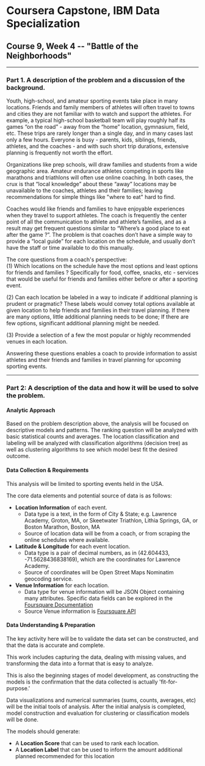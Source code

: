 # Coursera Capstone, IBM Data Specialization
## Course 9, Week 4 -- "Battle of the Neighborhoods"

***  

### Part 1.	A description of the problem and a discussion of the background.


Youth, high-school, and amateur sporting events take place in many locations.    Friends and family members of athletes will often travel to towns and cities they are not familiar with to watch and support the athletes. For example, a typical high-school basketball team will play roughly half its games “on the road” - away from the “home” location, gymnasium, field, etc.  These trips are rarely longer than a single day, and in many cases last only a few hours.  Everyone is busy - parents,  kids, siblings, friends, athletes, and the coaches - and with such short trip durations, extensive planning is frequently not worth the effort.   

Organizations like prep schools, will draw families and students from a wide geographic area. Amateur endurance athletes competing in sports like marathons and triathlons will often use online coaching.  In both cases, the crux is that “local knowledge” about these “away” locations may be unavailable to the coaches, athletes and their families; leaving recommendations for simple things like "where to eat" hard to find.  

Coaches would like friends and families to have enjoyable experiences when they travel to support athletes. The coach is frequently the center point of all the communication to athlete and athlete’s families, and as a result may get frequent questions similar to  “Where’s a good place to eat after the game ?”. The problem is that coaches don’t have a simple way to provide a “local guide” for each location on the schedule, and usually don’t have the staff or time available to do this manually.   

The core questions from a coach's perspective:  
(1) Which locations on the schedule have the most options and least options for friends and families ?  Specifically for food, coffee, snacks, etc - services that would be useful for friends and families either before or after a sporting event.

(2) Can each location be labeled in a way to indicate if additional planning is prudent or pragmatic?  These labels would convey total options available at given location to help friends and families in their travel planning.  If there are many options, little additional planning needs to be done; If there are few options, significant additional planning might be needed.  

(3) Provide a selection of a few the most popular or highly recommended venues in each location.  

Answering these questions enables a coach to provide information to assist athletes and their friends and families in travel planning for upcoming sporting events.

***  

### Part 2: A description of the data and how it will be used to solve the problem.

#### Analytic Approach   

Based on the problem description above, the analysis will be focused on descriptive models and patterns.  The ranking question will be analyzed with basic statistical counts and averages.  The location classification and labeling will be analyzed with classification algorithms (decision tree) as well as clustering algorithms to see which model best fit the desired outcome.

#### Data Collection & Requirements  

This analysis will be limited to sporting events held in the USA.

The core data elements and potential source of data is as follows:

  - **Location Information** of each event.
    - Data type is a text, in the form of City & State; e.g. Lawrence Academy, Groton, MA,  or  Skeetwater Triathlon, Lithia Springs, GA, or Boston Marathon, Boston, MA
    - Source of location data will be from a coach, or from scraping the online schedules where available.
  - **Latitude & Longitude** for each event location.
    - Data type is a pair of decimal numbers, as in (42.604433, -71.5628436838169), which are the coordinates for Lawrence Academy.
    - Source of coordinates will be Open Street Maps Nominatim geocoding service.
  - **Venue Information** for each location.  
    - Data type for venue information will be JSON Object containing many attributes.  Specific data fields can be explored in the [Foursquare Documentation](https://developer.foursquare.com/docs/api/venues/details)  
    - Source Venue information is [Foursquare API](https://developer.foursquare.com/docs)


#### Data Understanding & Preparation  

The key activity here will be to validate the data set can be constructed, and that the data is accurate and complete.  

This work includes capturing the data, dealing with missing values, and transforming the data into a format that is easy to analyze.

This is also the beginning stages of model development, as constructing the models is the confirmation that the data collected is actually 'fit-for-purpose.'  

Data visualizations and numerical summaries (sums, counts, averages, etc) will be the initial tools of analysis.  After the initial analysis is completed, model construction and evaluation for clustering or classification models will be done.

The models should generate:
- A **Location Score**  that can be used to rank each location.
- A **Location Label**  that can be used to inform the amount additional planned recommended for this location
